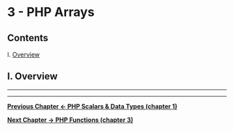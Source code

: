 # 3 - PHP Arrays

## Contents
<!--- Local Navigation --->
I. [Overview](#section1)

## I. <a id="section1">Overview


<hr><hr>

**[Previous Chapter <- PHP Scalars & Data Types (chapter 1)](php-2.md)**

**[Next Chapter -> PHP Functions (chapter 3)](php-4.md)**
